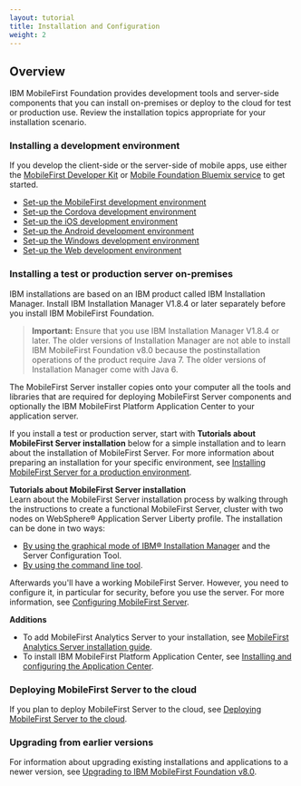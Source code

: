```yaml
---
layout: tutorial
title: Installation and Configuration
weight: 2
---
```

## Overview
IBM MobileFirst Foundation provides development tools and server-side components that you can install on-premises or deploy to the cloud for test or production use. Review the installation topics appropriate for your installation scenario.

### Installing a development environment
If you develop the client-side or the server-side of mobile apps, use either the [MobileFirst Developer Kit](development/mobilefirst/) or [Mobile Foundation Bluemix service](../bluemix/using-mobile-foundation) to get started.

* [Set-up the MobileFirst development environment](development/mobilefirst/)
* [Set-up the Cordova development environment](development/cordova)
* [Set-up the iOS development environment](development/ios)
* [Set-up the Android development environment](development/android)
* [Set-up the Windows development environment](development/windows)
* [Set-up the Web development environment](development/web)

### Installing a test or production server on-premises
IBM installations are based on an IBM product called IBM Installation Manager. Install IBM Installation Manager V1.8.4 or later separately before you install IBM MobileFirst Foundation.

> **Important:** Ensure that you use IBM Installation Manager V1.8.4 or later. The older versions of Installation Manager are not able to install IBM MobileFirst Foundation v8.0 because the postinstallation operations of the product require Java 7. The older versions of Installation Manager come with Java 6.

The MobileFirst Server installer copies onto your computer all the tools and libraries that are required for deploying MobileFirst Server components and optionally the IBM MobileFirst Platform Application Center to your application server.

If you install a test or production server, start with **Tutorials about MobileFirst Server installation** below for a simple installation and to learn about the installation of MobileFirst Server. For more information about preparing an installation for your specific environment, see [Installing MobileFirst Server for a production environment](production).

**Tutorials about MobileFirst Server installation**  
Learn about the MobileFirst Server installation process by walking through the instructions to create a functional MobileFirst Server, cluster with two nodes on WebSphere® Application Server Liberty profile. The installation can be done in two ways:

* [By using the graphical mode of IBM® Installation Manager](production/tutorials/graphical-mode) and the Server Configuration Tool.
* [By using the command line tool](production/tutorials/command-line).

Afterwards you'll have a working MobileFirst Server. However, you need to configure it, in particular for security, before you use the server. For more information, see [Configuring MobileFirst Server](production/configuring-mobilefirst-server).

**Additions**  

* To add MobileFirst Analytics Server to your installation, see [MobileFirst Analytics Server installation guide]().  
* To install IBM MobileFirst Platform Application Center, see [Installing and configuring the Application Center]().

### Deploying MobileFirst Server to the cloud
If you plan to deploy MobileFirst Server to the cloud, see [Deploying MobileFirst Server to the cloud]().

### Upgrading from earlier versions
For information about upgrading existing installations and applications to a newer version, see [Upgrading to IBM MobileFirst Foundation v8.0]().



